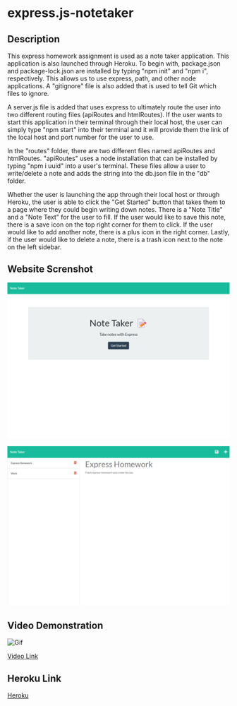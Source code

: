 # express.js-notetaker

## Description
This express homework assignment is used as a note taker application. This application is also launched through Heroku. To begin with, package.json and package-lock.json are installed by typing "npm init" and "npm i", respectively. This allows us to use express, path, and other node applications. A "gitignore" file is also added that is used to tell Git which files to ignore. 

A server.js file is added that uses express to ultimately route the user into two different routing files (apiRoutes and htmlRoutes). If the user wants to start this application in their terminal through their local host, the user can simply type "npm start" into their terminal and it will provide them the link of the local host and port number for the user to use. 

In the "routes" folder, there are two different files named apiRoutes and htmlRoutes. "apiRoutes" uses a node installation that can be installed by typing "npm i uuid" into a user's terminal. These files allow a user to write/delete a note and adds the string into the db.json file in the "db" folder. 

Whether the user is launching the app through their local host or through Heroku, the user is able to click the "Get Started" button that takes them to a page where they could begin writing down notes. There is a "Note Title" and a "Note Text" for the user to fill. If the user would like to save this note, there is a save icon on the top right corner for them to click. If the user would like to add another note, there is a plus icon in the right corner. Lastly, if the user would like to delete a note, there is a trash icon next to the note on the left sidebar. 

## Website Screnshot
![Start](vids&pics/full-website-start.png)

![Notes](vids&pics/full-website-notes.png)

## Video Demonstration
![Gif](vids&pics/express%20notetaker.gif)

[Video Link](vids&pics/express%20notetaker.webm)

## Heroku Link
[Heroku](https://calm-brushlands-14828.herokuapp.com/)